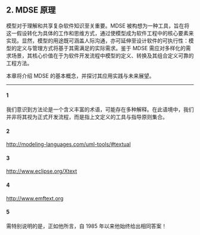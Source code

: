 ## 2. MDSE 原理
模型对于理解和共享复杂软件知识至关重要。MDSE 被构想为一种工具，旨在将这一假设转化为具体的工作和思维方式，通过使模型成为软件工程中的核心要素来实现。显然，模型的用途既可涵盖人际沟通，亦可延伸至设计软件的可执行性：模型的定义与管理方式将基于其需满足的实际需求。鉴于 MDSE 需应对多样化的需求场景，其核心价值在于为软件开发流程中模型的定义、转换及其组合定义可靠的工程方法。

本章将介绍 MDSE 的基本概念，并探讨其应用实践与未来展望。

----
#### 1
我们意识到方法论是一个含义丰富的术语，可能存在多种解释。在此语境中，我们并非将其视为正式开发流程，而是指上文定义的工具与指导原则集合。

#### 2
http://modeling-languages.com/uml-tools/#textual

#### 3
http://www.eclipse.org/Xtext

#### 4
http://www.emftext.org

#### 5
需特别说明的是，正如他所言，自 1985 年以来他始终给出相同答案！

